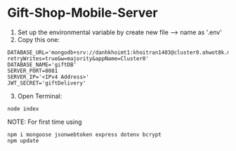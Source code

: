 ﻿# Gift-Shop-Mobile-Server

1. Set up the environmental variable by create new file --> name as '.env'
2. Copy this one:
```shell
DATABASE_URL='mongodb+srv://danhkhoimt1:khoitran1403@cluster0.ahwot8k.mongodb.net/?retryWrites=true&w=majority&appName=Cluster0'
DATABASE_NAME='giftDB'
SERVER_PORT=8081
SERVER_IP='<IPv4 Address>'
JWT_SECRET='giftDelivery'
```
3. Open Terminal:
```shell
node index
```
NOTE: For first time using
```
npm i mongoose jsonwebtoken express dotenv bcrypt
npm update
```
